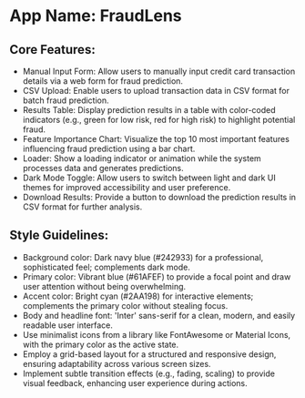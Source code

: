 # **App Name**: FraudLens

## Core Features:

- Manual Input Form: Allow users to manually input credit card transaction details via a web form for fraud prediction.
- CSV Upload: Enable users to upload transaction data in CSV format for batch fraud prediction.
- Results Table: Display prediction results in a table with color-coded indicators (e.g., green for low risk, red for high risk) to highlight potential fraud.
- Feature Importance Chart: Visualize the top 10 most important features influencing fraud prediction using a bar chart.
- Loader: Show a loading indicator or animation while the system processes data and generates predictions.
- Dark Mode Toggle: Allow users to switch between light and dark UI themes for improved accessibility and user preference.
- Download Results: Provide a button to download the prediction results in CSV format for further analysis.

## Style Guidelines:

- Background color: Dark navy blue (#242933) for a professional, sophisticated feel; complements dark mode.
- Primary color: Vibrant blue (#61AFEF) to provide a focal point and draw user attention without being overwhelming.
- Accent color: Bright cyan (#2AA198) for interactive elements; complements the primary color without stealing focus.
- Body and headline font: 'Inter' sans-serif for a clean, modern, and easily readable user interface.
- Use minimalist icons from a library like FontAwesome or Material Icons, with the primary color as the active state.
- Employ a grid-based layout for a structured and responsive design, ensuring adaptability across various screen sizes.
- Implement subtle transition effects (e.g., fading, scaling) to provide visual feedback, enhancing user experience during actions.